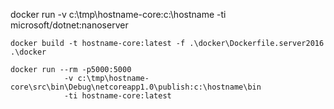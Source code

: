docker run -v c:\tmp\hostname-core:c:\hostname -ti microsoft/dotnet:nanoserver

```
docker build -t hostname-core:latest -f .\docker\Dockerfile.server2016 .\docker
```

```
docker run --rm -p5000:5000
            -v c:\tmp\hostname-core\src\bin\Debug\netcoreapp1.0\publish:c:\hostname\bin 
            -ti hostname-core:latest
```
